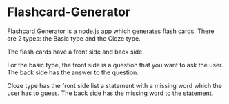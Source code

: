 # Flashcard-Generator

Flashcard Generator is a node.js app which generates flash cards. There are 2 types: the Basic type and the Cloze type.

The flash cards have a front side and back side. 

For the basic type, the front side is a question that you want to ask the user. 
The back side has the answer to the question.

Cloze type has the front side list a statement with a missing word which the user has to guess.
The back side has the missing word to the statement.
